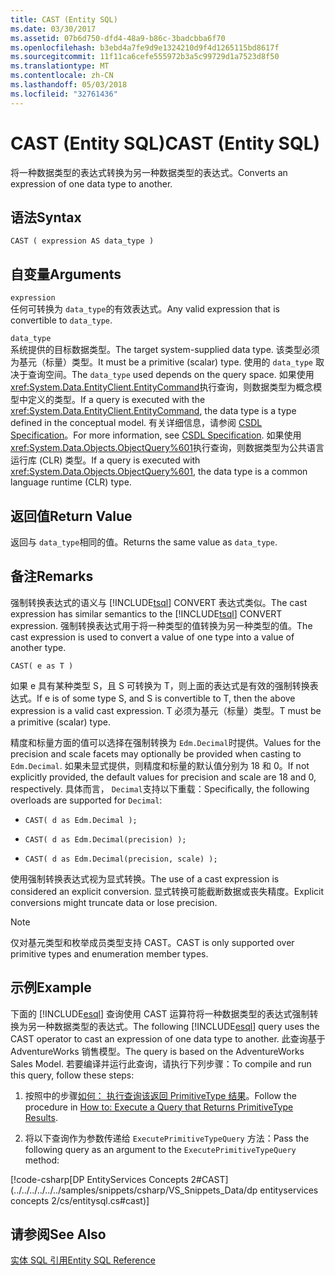 ```yaml
---
title: CAST (Entity SQL)
ms.date: 03/30/2017
ms.assetid: 07b6d750-dfd4-48a9-b86c-3badcbba6f70
ms.openlocfilehash: b3ebd4a7fe9d9e1324210d9f4d1265115bd8617f
ms.sourcegitcommit: 11f11ca6cefe555972b3a5c99729d1a7523d8f50
ms.translationtype: MT
ms.contentlocale: zh-CN
ms.lasthandoff: 05/03/2018
ms.locfileid: "32761436"
---
```

# <a name="cast-entity-sql"></a><span data-ttu-id="b1152-102">CAST (Entity SQL)</span><span class="sxs-lookup"><span data-stu-id="b1152-102">CAST (Entity SQL)</span></span>
<span data-ttu-id="b1152-103">将一种数据类型的表达式转换为另一种数据类型的表达式。</span><span class="sxs-lookup"><span data-stu-id="b1152-103">Converts an expression of one data type to another.</span></span>  
  
## <a name="syntax"></a><span data-ttu-id="b1152-104">语法</span><span class="sxs-lookup"><span data-stu-id="b1152-104">Syntax</span></span>  
  
```  
CAST ( expression AS data_type )  
```  
  
## <a name="arguments"></a><span data-ttu-id="b1152-105">自变量</span><span class="sxs-lookup"><span data-stu-id="b1152-105">Arguments</span></span>  
 `expression`  
 <span data-ttu-id="b1152-106">任何可转换为 `data_type`的有效表达式。</span><span class="sxs-lookup"><span data-stu-id="b1152-106">Any valid expression that is convertible to `data_type`.</span></span>  
  
 `data_type`  
 <span data-ttu-id="b1152-107">系统提供的目标数据类型。</span><span class="sxs-lookup"><span data-stu-id="b1152-107">The target system-supplied data type.</span></span> <span data-ttu-id="b1152-108">该类型必须为基元（标量）类型。</span><span class="sxs-lookup"><span data-stu-id="b1152-108">It must be a primitive (scalar) type.</span></span> <span data-ttu-id="b1152-109">使用的 `data_type` 取决于查询空间。</span><span class="sxs-lookup"><span data-stu-id="b1152-109">The `data_type` used depends on the query space.</span></span> <span data-ttu-id="b1152-110">如果使用 <xref:System.Data.EntityClient.EntityCommand>执行查询，则数据类型为概念模型中定义的类型。</span><span class="sxs-lookup"><span data-stu-id="b1152-110">If a query is executed with the <xref:System.Data.EntityClient.EntityCommand>, the data type is a type defined in the conceptual model.</span></span> <span data-ttu-id="b1152-111">有关详细信息，请参阅 [CSDL Specification](../../../../../../docs/framework/data/adonet/ef/language-reference/csdl-specification.md)。</span><span class="sxs-lookup"><span data-stu-id="b1152-111">For more information, see [CSDL Specification](../../../../../../docs/framework/data/adonet/ef/language-reference/csdl-specification.md).</span></span> <span data-ttu-id="b1152-112">如果使用 <xref:System.Data.Objects.ObjectQuery%601>执行查询，则数据类型为公共语言运行库 (CLR) 类型。</span><span class="sxs-lookup"><span data-stu-id="b1152-112">If a query is executed with <xref:System.Data.Objects.ObjectQuery%601>, the data type is a common language runtime (CLR) type.</span></span>  
  
## <a name="return-value"></a><span data-ttu-id="b1152-113">返回值</span><span class="sxs-lookup"><span data-stu-id="b1152-113">Return Value</span></span>  
 <span data-ttu-id="b1152-114">返回与 `data_type`相同的值。</span><span class="sxs-lookup"><span data-stu-id="b1152-114">Returns the same value as `data_type`.</span></span>  
  
## <a name="remarks"></a><span data-ttu-id="b1152-115">备注</span><span class="sxs-lookup"><span data-stu-id="b1152-115">Remarks</span></span>  
 <span data-ttu-id="b1152-116">强制转换表达式的语义与 [!INCLUDE[tsql](../../../../../../includes/tsql-md.md)] CONVERT 表达式类似。</span><span class="sxs-lookup"><span data-stu-id="b1152-116">The cast expression has similar semantics to the [!INCLUDE[tsql](../../../../../../includes/tsql-md.md)] CONVERT expression.</span></span> <span data-ttu-id="b1152-117">强制转换表达式用于将一种类型的值转换为另一种类型的值。</span><span class="sxs-lookup"><span data-stu-id="b1152-117">The cast expression is used to convert a value of one type into a value of another type.</span></span>  
  
```  
CAST( e as T )  
```  
  
 <span data-ttu-id="b1152-118">如果 e 具有某种类型 S，且 S 可转换为 T，则上面的表达式是有效的强制转换表达式。</span><span class="sxs-lookup"><span data-stu-id="b1152-118">If e is of some type S, and S is convertible to T, then the above expression is a valid cast expression.</span></span> <span data-ttu-id="b1152-119">T 必须为基元（标量）类型。</span><span class="sxs-lookup"><span data-stu-id="b1152-119">T must be a primitive (scalar) type.</span></span>  
  
 <span data-ttu-id="b1152-120">精度和标量方面的值可以选择在强制转换为 `Edm.Decimal`时提供。</span><span class="sxs-lookup"><span data-stu-id="b1152-120">Values for the precision and scale facets may optionally be provided when casting to `Edm.Decimal`.</span></span> <span data-ttu-id="b1152-121">如果未显式提供，则精度和标量的默认值分别为 18 和 0。</span><span class="sxs-lookup"><span data-stu-id="b1152-121">If not explicitly provided, the default values for precision and scale are 18 and 0, respectively.</span></span> <span data-ttu-id="b1152-122">具体而言， `Decimal`支持以下重载：</span><span class="sxs-lookup"><span data-stu-id="b1152-122">Specifically, the following overloads are supported for `Decimal`:</span></span>  
  
-   `CAST( d as Edm.Decimal );`  
  
-   `CAST( d as Edm.Decimal(precision) );`  
  
-   `CAST( d as Edm.Decimal(precision, scale) );`  
  
 <span data-ttu-id="b1152-123">使用强制转换表达式视为显式转换。</span><span class="sxs-lookup"><span data-stu-id="b1152-123">The use of a cast expression is considered an explicit conversion.</span></span> <span data-ttu-id="b1152-124">显式转换可能截断数据或丧失精度。</span><span class="sxs-lookup"><span data-stu-id="b1152-124">Explicit conversions might truncate data or lose precision.</span></span>  
  
> [!NOTE]
>  <span data-ttu-id="b1152-125">仅对基元类型和枚举成员类型支持 CAST。</span><span class="sxs-lookup"><span data-stu-id="b1152-125">CAST is only supported over primitive types and enumeration member types.</span></span>  
  
## <a name="example"></a><span data-ttu-id="b1152-126">示例</span><span class="sxs-lookup"><span data-stu-id="b1152-126">Example</span></span>  
 <span data-ttu-id="b1152-127">下面的 [!INCLUDE[esql](../../../../../../includes/esql-md.md)] 查询使用 CAST 运算符将一种数据类型的表达式强制转换为另一种数据类型的表达式。</span><span class="sxs-lookup"><span data-stu-id="b1152-127">The following [!INCLUDE[esql](../../../../../../includes/esql-md.md)] query uses the CAST operator to cast an expression of one data type to another.</span></span> <span data-ttu-id="b1152-128">此查询基于 AdventureWorks 销售模型。</span><span class="sxs-lookup"><span data-stu-id="b1152-128">The query is based on the AdventureWorks Sales Model.</span></span> <span data-ttu-id="b1152-129">若要编译并运行此查询，请执行下列步骤：</span><span class="sxs-lookup"><span data-stu-id="b1152-129">To compile and run this query, follow these steps:</span></span>  
  
1.  <span data-ttu-id="b1152-130">按照中的步骤[如何： 执行查询该返回 PrimitiveType 结果](../../../../../../docs/framework/data/adonet/ef/how-to-execute-a-query-that-returns-primitivetype-results.md)。</span><span class="sxs-lookup"><span data-stu-id="b1152-130">Follow the procedure in [How to: Execute a Query that Returns PrimitiveType Results](../../../../../../docs/framework/data/adonet/ef/how-to-execute-a-query-that-returns-primitivetype-results.md).</span></span>  
  
2.  <span data-ttu-id="b1152-131">将以下查询作为参数传递给 `ExecutePrimitiveTypeQuery` 方法：</span><span class="sxs-lookup"><span data-stu-id="b1152-131">Pass the following query as an argument to the `ExecutePrimitiveTypeQuery` method:</span></span>  
  
 [!code-csharp[DP EntityServices Concepts 2#CAST](../../../../../../samples/snippets/csharp/VS_Snippets_Data/dp entityservices concepts 2/cs/entitysql.cs#cast)]  
  
## <a name="see-also"></a><span data-ttu-id="b1152-132">请参阅</span><span class="sxs-lookup"><span data-stu-id="b1152-132">See Also</span></span>  
 [<span data-ttu-id="b1152-133">实体 SQL 引用</span><span class="sxs-lookup"><span data-stu-id="b1152-133">Entity SQL Reference</span></span>](../../../../../../docs/framework/data/adonet/ef/language-reference/entity-sql-reference.md)
